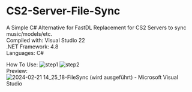 # CS2-Server-File-Sync
A Simple C# Alternative for FastDL Replacement for CS2 Servers to sync music/models/etc.
<br>Compiled with: Visual Studio 22 
<br>.NET Framework: 4.8
<br>Languages: C#


How To Use:
![step1](https://github.com/KushKoyote/CS2-File-Sync/assets/134854424/ca10dfe5-2875-47a8-996a-1ebe0cdd5955)
![step2](https://github.com/KushKoyote/CS2-File-Sync/assets/134854424/d67f4045-d96d-4b03-83b6-f2a718f8a1e6)
<br>
Preview:<br>
![2024-02-21 14_25_18-FileSync (wird ausgeführt) - Microsoft Visual Studio](https://github.com/KushKoyote/CS2-File-Sync/assets/134854424/ab91d5d6-f2ce-4d66-80e8-caeb8b7955bd)
